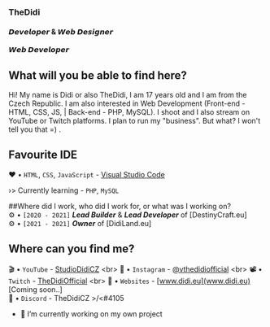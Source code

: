 ### TheDidi

#### 𝘿𝙚𝙫𝙚𝙡𝙤𝙥𝙚𝙧 & 𝙒𝙚𝙗 𝘿𝙚𝙨𝙞𝙜𝙣𝙚𝙧
***𝙒𝙚𝙗 𝘿𝙚𝙫𝙚𝙡𝙤𝙥𝙚𝙧***

## What will you be able to find here?
Hi! My name is Didi or also TheDidi, I am 17 years old and I am from the Czech Republic. I am also interested in Web Development (Front-end - HTML, CSS, JS, | Back-end - PHP, MySQL). I shoot and I also stream on YouTube or Twitch platforms. I plan to run my "business". But what? I won't tell you that =) .

## Favourite IDE
❤️ • `HTML`, `CSS`, `JavaScript` - [Visual Studio Code](https://code.visualstudio.com/download) <br>

›> Currently learning - `PHP`, `MySQL`

##Where did I work, who did I work for, or what was I working on? <br>
⚙️ • `[2020 - 2021]` ***Lead Builder*** & ***Lead Developer*** of [DestinyCraft.eu] <br>
⚙️ • `[2021 - 2021]` ***Owner*** of [DidiLand.eu] <br>

## Where can you find me?

🎬 • `YouTube` - [StudioDidiCZ]([https://www.youtube.com/channel/UC_lLen-FFlIm3t3i3u5tfWA](https://www.youtube.com/channel/UChxqWTKhoUIGkbqhpFKPqAA)) <br>
📸 • `Instagram` - [@vthedidiofficial]([https://www.instagram.com/thedidi/](https://www.instagram.com/thedidiofficial/)) <br>
📽️ • `Twitch` - [TheDidiOfficial]([https://www.twitch.tv/venseyscode](https://www.twitch.tv/thedidiofficial)) <br>
📌 • `Websites` - [www.didi.eu](www.didi.eu) [Coming soon..]<br>
💬 • `Discord` - TheDidiCZ >/<#4105

- 🔭 I’m currently working on my own project 





